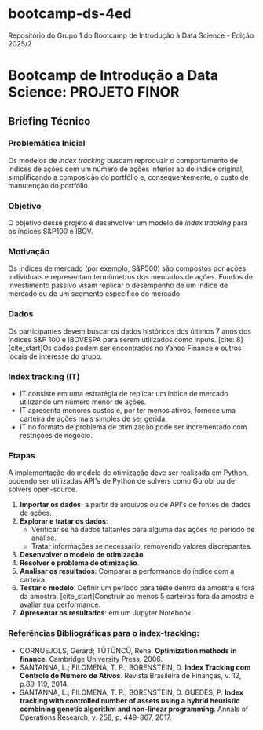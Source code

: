 # bootcamp-ds-4ed
Repositório do Grupo 1 do Bootcamp de Introdução à Data Science - Edição 2025/2

# Bootcamp de Introdução a Data Science: PROJETO FINOR

## Briefing Técnico

### Problemática Inicial

Os modelos de *index tracking* buscam reproduzir o comportamento de índices de ações com um número de ações inferior ao do índice original, simplificando a composição do portfólio e, consequentemente, o custo de manutenção do portfólio.

### Objetivo

O objetivo desse projeto é desenvolver um modelo de *index tracking* para os índices S&P100 e IBOV.

### Motivação

Os índices de mercado (por exemplo, S&P500) são compostos por ações individuais e representam termômetros dos mercados de ações. Fundos de investimento passivo visam replicar o desempenho de um índice de mercado ou de um segmento específico do mercado.

### Dados

Os participantes devem buscar os dados históricos dos últimos 7 anos dos índices S&P 100 e IBOVESPA para serem utilizados como inputs. [cite: 8] [cite_start]Os dados podem ser encontrados no Yahoo Finance e outros locais de interesse do grupo.

### Index tracking (IT)

* IT consiste em uma estratégia de replicar um índice de mercado utilizando um número menor de ações. 
* IT apresenta menores custos e, por ter menos ativos, fornece uma carteira de ações mais simples de ser gerida. 
* IT no formato de problema de otimização pode ser incrementado com restrições de negócio.

### Etapas

A implementação do modelo de otimização deve ser realizada em Python, podendo ser utilizadas API's de Python de solvers como Gurobi ou de solvers open-source. 

1.  **Importar os dados**: a partir de arquivos ou de API's de fontes de dados de ações.
2.  **Explorar e tratar os dados**:
    * Verificar se há dados faltantes para alguma das ações no período de análise.
    * Tratar informações se necessário, removendo valores discrepantes. 
3.  **Desenvolver o modelo de otimização**.
4.  **Resolver o problema de otimização**.
5.  **Analisar os resultados**: Comparar a performance do índice com a carteira. 
6.  **Testar o modelo**: Definir um período para teste dentro da amostra e fora da amostra. [cite_start]Construir ao menos 5 carteiras fora da amostra e avaliar sua performance. 
7.  **Apresentar os resultados**: em um Jupyter Notebook.

### Referências Bibliográficas para o index-tracking:

* CORNUEJOLS, Gerard; TÜTÜNCÜ, Reha. **Optimization methods in finance**. Cambridge University Press, 2006.
* SANTANNA, L.; FILOMENA, T. P.; BORENSTEIN, D. **Index Tracking com Controle do Número de Ativos**. Revista Brasileira de Finanças, v. 12, p.89-119, 2014. 
* SANTANNA, L.; FILOMENA, T. P.; BORENSTEIN, D. GUEDES, P. **Index tracking with controlled number of assets using a hybrid heuristic combining genetic algorithm and non-linear programming**. Annals of Operations Research, v. 258, p. 449-867, 2017. 
